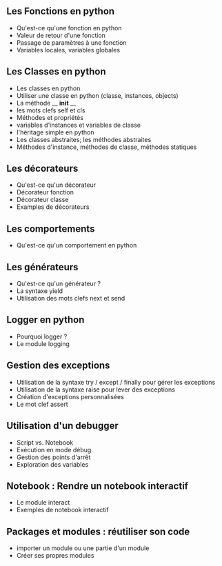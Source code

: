 ## Les Fonctions en python

* Qu'est-ce qu'une fonction en python
* Valeur de retour d'une fonction
* Passage de paramètres à une fonction
* Variables locales, variables globales

## Les Classes en python

* Les classes en python
* Utiliser une classe en python (classe, instances, objects)
* La méthode __ __init__ __
* les mots clefs self et cls
* Méthodes et propriétés
* variables d'instances et variables de classe
* l'héritage simple en python
* Les classes abstraites; les méthodes abstraites
* Méthodes d'instance, méthodes de classe, méthodes statiques

## Les décorateurs

* Qu'est-ce qu'un décorateur
* Décorateur fonction
* Décorateur classe
* Examples de décorateurs 

## Les comportements 

* Qu'est-ce qu'un comportement en python


## Les générateurs

* Qu'est-ce qu'un générateur ?
* La syntaxe yield
* Utilisation des mots clefs next et send

## Logger en python

* Pourquoi logger ?
* Le module logging

## Gestion des exceptions

* Utilisation de la syntaxe try / except / finally pour gérer les exceptions
* Utilisation de la syntaxe raise pour lever des exceptions
* Création d'exceptions personnalisées
* Le mot clef assert

## Utilisation d'un debugger

* Script vs. Notebook
* Exécution en mode débug
* Gestion des points d'arrêt
* Exploration des variables

## Notebook : Rendre un notebook interactif

* Le module interact
* Exemples de notebook interactif

## Packages et modules : réutiliser son code

* importer un module ou une partie d'un module
* Créer ses propres modules